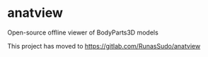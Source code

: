 # anatview

Open-source offline viewer of BodyParts3D models

This project has moved to https://gitlab.com/RunasSudo/anatview
